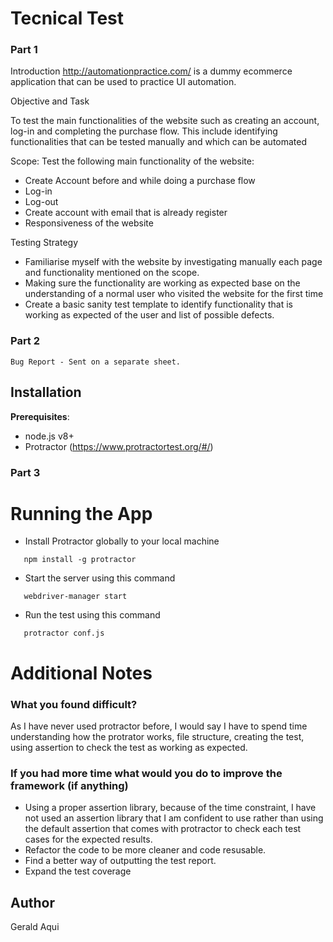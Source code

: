 # Tecnical Test

### Part 1

Introduction
http://automationpractice.com/ is a dummy ecommerce application that can be used to practice UI automation.

Objective and Task

To test the main functionalities of the website such as creating an account, log-in and completing the purchase flow. This include identifying functionalities that can be tested manually and which can be automated


Scope:
Test the following main functionality of the website:
*	Create Account before and while doing a purchase flow
*	Log-in
*	Log-out
*	Create account with email that is already register
*	Responsiveness of the website

Testing Strategy
*	Familiarise myself with the website by investigating manually each page and functionality mentioned on the scope.
*	Making sure the functionality are working as expected base on the understanding of a normal user who visited the website for the first time
*   Create a basic sanity test template to identify functionality that is working as expected of the user and list of possible defects.

### Part 2
````
Bug Report - Sent on a separate sheet.
````

## Installation

**Prerequisites**:

* node.js v8+
* Protractor (https://www.protractortest.org/#/)

### Part 3
# Running the App

 * Install Protractor globally to your local machine 
 ````
    npm install -g protractor
````

 * Start the server using this command 
 ````
    webdriver-manager start
````

 * Run the test using this command 
 ````
    protractor conf.js
````

# Additional Notes 

### What you found difficult? 
As I have never used protractor before, I would say I have to spend time understanding how the protrator works, file structure, creating the test, using assertion to check the test as working as expected.
### If you had more time what would you do to improve the framework (if anything)
* Using a proper assertion library, because of the time constraint, I have not used an assertion library that I am confident to use rather than using the default assertion that comes with protractor to check each test cases for the expected results.
* Refactor the code to be more cleaner and code resusable.
* Find a better way of outputting the test report.
* Expand the test coverage


## Author
Gerald Aqui